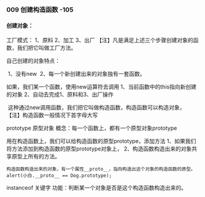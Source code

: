 ### 009    创建构造函数   -105

#### 创建对象：

工厂模式：
    1、原料
    2、加工
    3、出厂
    【注】凡是满足上述三个步骤创建对象的函数，我们把它叫做工厂方法。

自己创建的对象特点：

​	1、没有new
​    2、每一个新创建出来的对象独有一套函数。

如果，我们某一个函数，使用new运算符去调用
    1、当前函数中的this指向新创建的对象
    2、自动去完成1、原料和3、出厂操作

​	这种通过new调用函数，我们把它叫做构造函数，构造函数可以构造对象，
​    【注】构造函数一般情况下首字母大写



prototype  原型对象
    概念：每一个函数上，都有一个原型对象prototype

  用在构造函数上，我们可以给构造函数的原型prototype，添加方法
  1、如果我们将方法添加到构造函数的原型prototype对象上，
  2、构造函数构造出来的对象共享原型上所有的方法。

```
构造函数构造出来的对象，有一个属性__proto__，指向构造出这个对象的构造函数的原型。
alert(小白.__proto__ == Dog.prototype);
```

instanceof  关键字
     功能：判断某一个对象是否是这个构造函数构造出来的。

​	